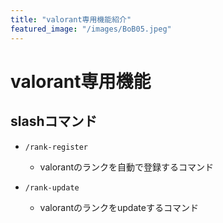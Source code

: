 ```yaml
---
title: "valorant専用機能紹介"
featured_image: "/images/BoB05.jpeg"
---
```


# valorant専用機能

## slashコマンド

- `/rank-register`
    - valorantのランクを自動で登録するコマンド

- `/rank-update`
    - valorantのランクをupdateするコマンド